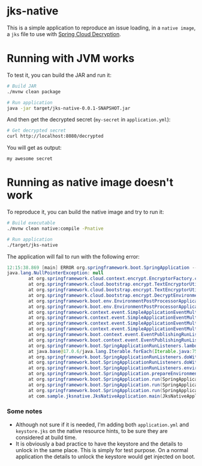 # jks-native

This is a simple application to reproduce an issue loading, in a `native image`, a `jks` file to use with [Spring Cloud Decryption](https://docs.spring.io/spring-cloud-config/docs/current/reference/html/#_encryption_and_decryption).

# Running with JVM works

To test it, you can build the JAR and run it:
```bash
# Build JAR
./mvnw clean package

# Run application
java -jar target/jks-native-0.0.1-SNAPSHOT.jar
```

And then get the decrypted secret (`my-secret` in `application.yml`):
```bash
# Get decrypted secret
curl http://localhost:8080/decrypted
```

You will get as output:
```
my awesome secret
```

# Running as native image doesn't work

To reproduce it, you can build the native image and try to run it:
```bash
# Build executable
./mvnw clean native:compile -Pnative

# Run application
./target/jks-native
```

The application will fail to run with the following error:
```java
12:15:38.869 [main] ERROR org.springframework.boot.SpringApplication -- Application run failed
java.lang.NullPointerException: null
        at org.springframework.cloud.context.encrypt.EncryptorFactory.create(EncryptorFactory.java:55)
        at org.springframework.cloud.bootstrap.encrypt.TextEncryptorUtils.getTextEncryptor(TextEncryptorUtils.java:66)
        at org.springframework.cloud.bootstrap.encrypt.TextEncryptorUtils.decrypt(TextEncryptorUtils.java:51)
        at org.springframework.cloud.bootstrap.encrypt.DecryptEnvironmentPostProcessor.postProcessEnvironment(DecryptEnvironmentPostProcessor.java:66)
        at org.springframework.boot.env.EnvironmentPostProcessorApplicationListener.onApplicationEnvironmentPreparedEvent(EnvironmentPostProcessorApplicationListener.java:109)
        at org.springframework.boot.env.EnvironmentPostProcessorApplicationListener.onApplicationEvent(EnvironmentPostProcessorApplicationListener.java:94)
        at org.springframework.context.event.SimpleApplicationEventMulticaster.doInvokeListener(SimpleApplicationEventMulticaster.java:172)
        at org.springframework.context.event.SimpleApplicationEventMulticaster.invokeListener(SimpleApplicationEventMulticaster.java:165)
        at org.springframework.context.event.SimpleApplicationEventMulticaster.multicastEvent(SimpleApplicationEventMulticaster.java:143)
        at org.springframework.context.event.SimpleApplicationEventMulticaster.multicastEvent(SimpleApplicationEventMulticaster.java:131)
        at org.springframework.boot.context.event.EventPublishingRunListener.multicastInitialEvent(EventPublishingRunListener.java:136)
        at org.springframework.boot.context.event.EventPublishingRunListener.environmentPrepared(EventPublishingRunListener.java:81)
        at org.springframework.boot.SpringApplicationRunListeners.lambda$environmentPrepared$2(SpringApplicationRunListeners.java:64)
        at java.base@17.0.6/java.lang.Iterable.forEach(Iterable.java:75)
        at org.springframework.boot.SpringApplicationRunListeners.doWithListeners(SpringApplicationRunListeners.java:118)
        at org.springframework.boot.SpringApplicationRunListeners.doWithListeners(SpringApplicationRunListeners.java:112)
        at org.springframework.boot.SpringApplicationRunListeners.environmentPrepared(SpringApplicationRunListeners.java:63)
        at org.springframework.boot.SpringApplication.prepareEnvironment(SpringApplication.java:355)
        at org.springframework.boot.SpringApplication.run(SpringApplication.java:306)
        at org.springframework.boot.SpringApplication.run(SpringApplication.java:1305)
        at org.springframework.boot.SpringApplication.run(SpringApplication.java:1294)
        at com.sample.jksnative.JksNativeApplication.main(JksNativeApplication.java:17)
```

### Some notes

- Although not sure if it is needed, I'm adding both `application.yml` and `keystore.jks` on the native resource hints, to be sure they are considered at build time.
- It is obviously a bad practice to have the keystore and the details to unlock in the same place. This is simply for test purpose. On a normal application the details to unlock the keystore would get injected on boot.